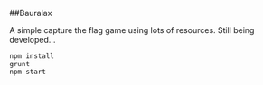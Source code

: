 ##Bauralax

A simple capture the flag game using lots of resources. Still being developed...


```
npm install
grunt
npm start
```
